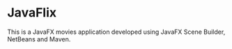 # JavaFlix
This is a JavaFX movies application developed using JavaFX Scene Builder, NetBeans and Maven.
